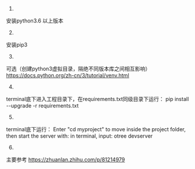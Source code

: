 1.
安装python3.6 以上版本

2. 
安装pip3 

3.
可选（创建python3虚拟目录，隔绝不同版本库之间相互影响）
https://docs.python.org/zh-cn/3/tutorial/venv.html

4.
terminal底下进入工程目录下，在requirements.txt同级目录下运行：
pip install --upgrade -r requirements.txt


5.
terminal底下运行：
Enter "cd myproject" to move inside the project folder, 
then start the server with:
in terminal, input: otree devserver

6.
主要参考
https://zhuanlan.zhihu.com/p/81214979